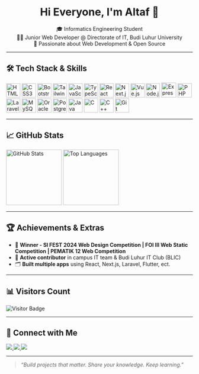 <h1 align="center">Hi Everyone, I'm Altaf 👋</h1>

<p align="center">
  🎓 Informatics Engineering Student <br/>
  👨‍💻 Junior Web Developer @ Directorate of IT, Budi Luhur University <br/>
  🚀 Passionate about Web Development & Open Source
</p>

---

## 🛠️ Tech Stack & Skills

<div align="left">
  <img src="https://cdn.jsdelivr.net/gh/devicons/devicon/icons/html5/html5-original.svg" height="38" alt="HTML5" />
  <img src="https://cdn.jsdelivr.net/gh/devicons/devicon/icons/css3/css3-original.svg" height="38" alt="CSS3" />
  <img src="https://cdn.jsdelivr.net/gh/devicons/devicon/icons/bootstrap/bootstrap-original.svg" height="38" alt="Bootstrap" />
  <img src="https://cdn.simpleicons.org/tailwindcss/06B6D4" height="38" alt="Tailwind CSS" />
  <img src="https://cdn.jsdelivr.net/gh/devicons/devicon/icons/javascript/javascript-original.svg" height="38" alt="JavaScript" />
  <img src="https://cdn.jsdelivr.net/gh/devicons/devicon/icons/typescript/typescript-original.svg" height="38" alt="TypeScript" />
  <img src="https://cdn.jsdelivr.net/gh/devicons/devicon/icons/react/react-original.svg" height="38" alt="React" />
  <img src="https://cdn.jsdelivr.net/gh/devicons/devicon/icons/nextjs/nextjs-original.svg" height="38" alt="Next.js" />
  <img src="https://cdn.jsdelivr.net/gh/devicons/devicon/icons/vuejs/vuejs-original.svg" height="38" alt="Vue.js" />
  <img src="https://cdn.jsdelivr.net/gh/devicons/devicon/icons/nodejs/nodejs-original.svg" height="38" alt="Node.js" />
  <img src="https://cdn.jsdelivr.net/gh/devicons/devicon/icons/express/express-original.svg" height="40" alt="Express.js" />
  <img src="https://cdn.jsdelivr.net/gh/devicons/devicon/icons/php/php-original.svg" height="38" alt="PHP" />
  <img src="https://cdn.simpleicons.org/laravel/FF2D20" height="38" alt="Laravel" />
  <img src="https://cdn.simpleicons.org/mysql/4479A1" height="38" alt="MySQL" />
  <img src="https://cdn.simpleicons.org/oracle/F80000" height="38" alt="Oracle DB" />
  <img src="https://cdn.jsdelivr.net/gh/devicons/devicon/icons/postgresql/postgresql-original.svg" height="38" alt="PostgreSQL" />
  <img src="https://cdn.jsdelivr.net/gh/devicons/devicon/icons/java/java-original.svg" height="38" alt="Java" />
  <img src="https://cdn.jsdelivr.net/gh/devicons/devicon/icons/c/c-original.svg" height="38" alt="C" />
  <img src="https://cdn.jsdelivr.net/gh/devicons/devicon/icons/cplusplus/cplusplus-original.svg" height="38" alt="C++" />
  <img src="https://cdn.jsdelivr.net/gh/devicons/devicon/icons/git/git-original.svg" height="38" alt="Git" />
</div>

---

## 📈 GitHub Stats

<div align="left">
  <img src="https://github-readme-stats.vercel.app/api?username=Aftlah&show_icons=true&theme=dracula&hide_border=false&count_private=true" height="150" alt="GitHub Stats" />
  <img src="https://github-readme-stats.vercel.app/api/top-langs?username=Aftlah&layout=compact&theme=dracula&hide_border=false&langs_count=6" height="150" alt="Top Languages" />
</div>

---

## 🏆 Achievements & Extras

- 🥇 **Winner - SI FEST 2024 Web Design Competition | FOI III Web Static Competition | PEMATIK 12 Web Competition**
- 🎯 **Active contributor** in campus IT team & Budi Luhur IT Club (BLIC)
- 🗂️ **Built multiple apps** using React, Next.js, Laravel, Flutter, ect.

---

## 📊 Visitors Count

![Visitor Badge](https://komarev.com/ghpvc/?username=Aftlah&style=flat-square&color=blue)

---

## 🔗 Connect with Me

<div align="left">
  <a href="https://www.instagram.com/aftlah/" target="_blank">
    <img src="https://img.shields.io/badge/Instagram-%23E4405F?logo=instagram&logoColor=white&style=for-the-badge" />
  </a>
  <a href="https://www.linkedin.com/in/altaf-fattah-amanullah-10b852266/" target="_blank">
    <img src="https://img.shields.io/badge/LinkedIn-%230077B5?logo=linkedin&logoColor=white&style=for-the-badge" />
  </a>
  <a href="https://twitter.com/aftlah_" target="_blank">
    <img src="https://img.shields.io/badge/Twitter-%231DA1F2?logo=twitter&logoColor=white&style=for-the-badge" />
  </a>
</div>

---

> *“Build projects that matter. Share your knowledge. Keep learning.”*
